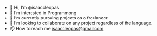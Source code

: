 - 👋 Hi, I’m @isaaccleopas
- 👀 I’m interested in Programmong
- 🌱 I’m currently pursuing projects as a freelancer.
- 💞️ I’m looking to collaborate on any project regardless of the language.
- 📫 How to reach me isaaccleopas@gmail.com

<!---
isaaccleopas/isaaccleopas is a ✨ special ✨ repository because its `README.md` (this file) appears on your GitHub profile.
You can click the Preview link to take a look at your changes.
--->
